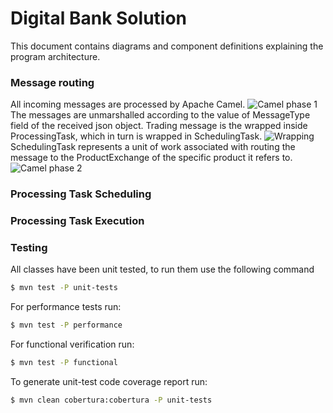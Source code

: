 # Digital Bank Solution

This document contains diagrams and component definitions explaining the program architecture.


### Message routing

All incoming messages are processed by Apache Camel.
![Camel phase 1](https://bytebucket.org/gftcontest2016team35/contest2016team35/raw/master/images/messageRouting1)
The messages are unmarshalled according to the value of MessageType field of the received json object. Trading message is the wrapped inside ProcessingTask, which in turn is wrapped in SchedulingTask.
![Wrapping](https://bytebucket.org/gftcontest2016team35/contest2016team35/raw/master/images/messageWrapping)
SchedulingTask represents a unit of work associated with routing the message to the ProductExchange of the specific product it refers to.
![Camel phase 2](https://bytebucket.org/gftcontest2016team35/contest2016team35/raw/master/images/messageRouting2)


### Processing Task Scheduling

### Processing Task Execution

### Testing

All classes have been unit tested, to run them use the following command

```sh
$ mvn test -P unit-tests
```

For performance tests run:

```sh
$ mvn test -P performance
```

For functional verification run:

```sh
$ mvn test -P functional
```

To generate unit-test code coverage report run:

```sh
$ mvn clean cobertura:cobertura -P unit-tests
```
